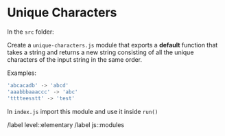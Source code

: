 # Unique Characters

In the `src` folder:

Create a `unique-characters.js` module that exports a **default** function that takes a string and returns a new string consisting of all the unique characters of the input string in the same order.

  Examples:

  ```js
  'abcacadb' -> 'abcd'
  'aaabbbaaaccc' -> 'abc'
  'tttteesstt' -> 'test'
  ```

In `index.js` import this module and use it inside `run()`

/label level::elementary
/label js::modules

